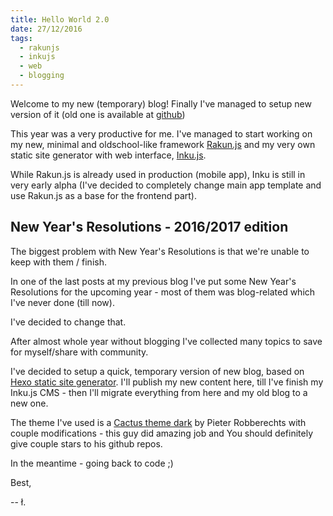 ```yaml
---
title: Hello World 2.0
date: 27/12/2016
tags:
  - rakunjs
  - inkujs
  - web
  - blogging
---
```


Welcome to my new (temporary) blog! Finally I've managed to setup new version of it (old one is available at [github](https://github.com/lukaszkups/lukaszkups-old/tree/master/content/blog))

This year was a very productive for me. I've managed to start working on my new, minimal and oldschool-like framework [Rakun.js](https://github.com/lukaszkups/rakun.js) and my very own static site generator with web interface, [Inku.js](https://github.com/lukaszkups/inku). 

While Rakun.js is already used in production (mobile app), Inku is still in very early alpha (I've decided to completely change main app template and use Rakun.js as a base for the frontend part).

## New Year's Resolutions - 2016/2017 edition

The biggest problem with New Year's Resolutions is that we're unable to keep with them / finish.

In one of the last posts at my previous blog I've put some New Year's Resolutions for the upcoming year - most of them was blog-related which I've never done (till now).

I've decided to change that.

After almost whole year without blogging I've collected many topics to save for myself/share with community. 

I've decided to setup a quick, temporary version of new blog, based on [Hexo static site generator](http://hexo.io). I'll publish my new content here, till I've finish my Inku.js CMS - then I'll migrate everything from here and my old blog to a new one.

The theme I've used is a [Cactus theme dark](https://github.com/probberechts/cactus-dark) by Pieter Robberechts with couple modifications - this guy did amazing job and You should definitely give couple stars to his github repos.

In the meantime - going back to code ;)

Best,

-- ł.
